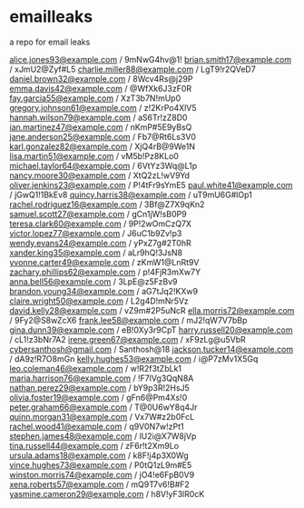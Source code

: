 # emailleaks
a repo for email leaks 


alice.jones93@example.com / 9mNwG4hv@1!
brian.smith17@example.com / xJmU2@Zyf#L5
charlie.miller88@example.com / LgT9!r2QVeD7
daniel.brown32@example.com / 8Wcv4Rs@j29P
emma.davis42@example.com / @WfXk6J3zF0R
fay.garcia55@example.com / XzT3b7N!mUp0
gregory.johnson61@example.com / z!2KrPo4XlV5
hannah.wilson79@example.com / aS6Tr!zZ8D0
ian.martinez47@example.com / nKmP#5E9yBsQ
jane.anderson25@example.com / Fb7@Rt6Ls3V0
karl.gonzalez82@example.com / XjQ4rB@9We1N
lisa.martin51@example.com / vM5b!Pz8KLo0
michael.taylor64@example.com / 6VtYz3Wq@L1p
nancy.moore30@example.com / XtQ2zL!wV9Yd
oliver.jenkins23@example.com / P!4tFr9sYmE5
paul.white41@example.com / jGwQ1!1BkEv8
quincy.harris38@example.com / uT9mU6G#lOp1
rachel.rodriguez16@example.com / 3Bf@Z7X9qKn2
samuel.scott27@example.com / gCn1jW!sB0P9
teresa.clark60@example.com / 9P!2wOmCzQ7X
victor.lopez77@example.com / J6uC1b9Zv!p3
wendy.evans24@example.com / yPxZ7g#2T0hR
xander.king35@example.com / aLr9hQ!3JsN8
yvonne.carter49@example.com / zKmW1@LnRt9V
zachary.phillips62@example.com / p!4FjR3mXw7Y
anna.bell56@example.com / 3LpE@z5FzBv9
brandon.young34@example.com / aG7tJq2!KXw9
claire.wright50@example.com / L2g4D!mNr5Vz
david.kelly28@example.com / vZ9m#2P5uNcR
ella.morris72@example.com / 9Fy2@S8wZcX6
frank.lee58@example.com / mJ2!qW7V7bBp
gina.dunn39@example.com / eB!0Xy3r9CpT
harry.russell20@example.com / cL1!z3bNr7A2
irene.green67@example.com / xF9zLg@u5VbR
cybersanthosh@gmail.com / Santhosh@18
jackson.tucker14@example.com / dA9z!R7O8mGn
kelly.hughes53@example.com / i@P7zMv1X5Gq
leo.coleman46@example.com / w!R2f3tZbLk1
maria.harrison76@example.com / !F7lVg3QqN8A
nathan.perez29@example.com / bY9p3R!2HsJ5
olivia.foster19@example.com / gFn6@Pm4Xs!0
peter.graham66@example.com / T@0U6wY8q4Jr
quinn.morgan31@example.com / Vx7W#z2b0FcL
rachel.wood41@example.com / q9V0N7w!zPt1
stephen.james48@example.com / lU2i@X7W8jVp
tina.russell44@example.com / zF6r!t2Xm9Lo
ursula.adams18@example.com / k8F!j4p3X0Wg
vince.hughes73@example.com / P0tQ1zL9m#E5
winston.morris74@example.com / jO4!e6FpB0V9
xena.roberts57@example.com / mQ9T7v6!B#F2
yasmine.cameron29@example.com / h8V!yF3lR0cK
